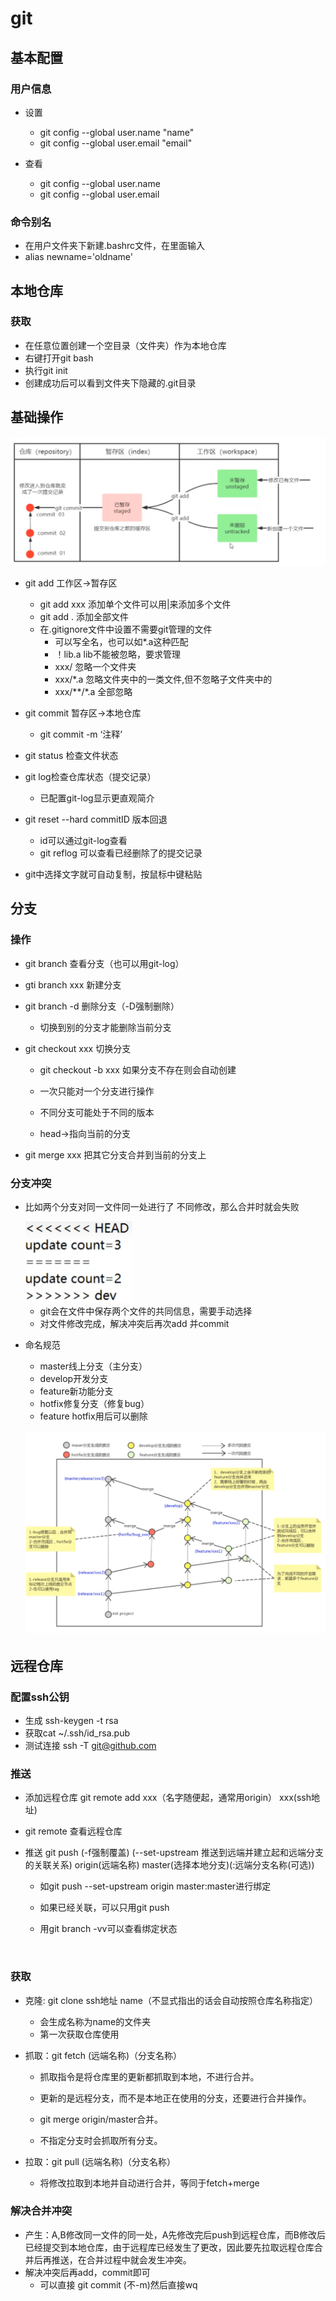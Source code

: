 # git

## 基本配置

### 用户信息

- 设置
  - git config --global user.name "name"
  - git config --global user.email "email"

- 查看
  - git config --global user.name
  - git config --global user.email

### 命令别名

- 在用户文件夹下新建.bashrc文件，在里面输入
- alias newname='oldname'

 

## 本地仓库

### 获取

- 在任意位置创建一个空目录（文件夹）作为本地仓库
- 右键打开git bash
- 执行git init
- 创建成功后可以看到文件夹下隐藏的.git目录

## 基础操作

 ![](leetcode/media/QQ截图20221125101245.png)

- git add 工作区->暂存区
  - git add xxx 添加单个文件可以用|来添加多个文件
  - git add . 添加全部文件
  - 在.gitignore文件中设置不需要git管理的文件
    - 可以写全名，也可以如*.a这种匹配
    - ！lib.a lib不能被忽略，要求管理
    - xxx/ 忽略一个文件夹
    - xxx/*.a 忽略文件夹中的一类文件,但不忽略子文件夹中的
    - xxx/\**/\*.a 全部忽略
- git commit 暂存区->本地仓库
  - git commit -m ‘注释’
- git status 检查文件状态
- git log检查仓库状态（提交记录）
  - 已配置git-log显示更直观简介

- git reset --hard commitID 版本回退
  - id可以通过git-log查看
  - git reflog 可以查看已经删除了的提交记录

- git中选择文字就可自动复制，按鼠标中键粘贴

## 分支

### 操作

- git branch 查看分支（也可以用git-log）
- gti branch xxx 新建分支
- git branch -d 删除分支（-D强制删除）
  - 切换到别的分支才能删除当前分支

- git checkout xxx 切换分支

  - git checkout -b xxx 如果分支不存在则会自动创建

  - 一次只能对一个分支进行操作
  - 不同分支可能处于不同的版本
  - head->指向当前的分支

- git merge xxx 把其它分支合并到当前的分支上 

### 分支冲突

- 比如两个分支对同一文件同一处进行了 不同修改，那么合并时就会失败

  <img src="leetcode/media/QQ截图20221125111646.png" style="zoom:50%;" />

  - git会在文件中保存两个文件的共同信息，需要手动选择
  - 对文件修改完成，解决冲突后再次add 并commit

- 命名规范

  - master线上分支（主分支）
  - develop开发分支  
  - feature新功能分支
  - hotfix修复分支（修复bug）
  - feature hotfix用后可以删除

  ![](leetcode/media/QQ截图20221125112416.png)

## 远程仓库

### 配置ssh公钥

- 生成  ssh-keygen -t rsa
- 获取cat ~/.ssh/id_rsa.pub
- 测试连接 ssh -T git@github.com

###  推送

- 添加远程仓库 git remote add xxx（名字随便起，通常用origin） xxx(ssh地址)
- git remote 查看远程仓库

- 推送 git push (-f强制覆盖) (--set-upstream 推送到远端并建立起和远端分支的关联关系) origin(远端名称) master(选择本地分支)(:远端分支名称(可选))

  - 如git push --set-upstream origin master:master进行绑定 

  - 如果已经关联，可以只用git push
  - 用git branch -vv可以查看绑定状态

​		

### 获取

- 克隆: git clone ssh地址 name（不显式指出的话会自动按照仓库名称指定）
  - 会生成名称为name的文件夹
  - 第一次获取仓库使用

- 抓取：git fetch (远端名称)（分支名称）

  - 抓取指令是将仓库里的更新都抓取到本地，不进行合并。

  - 更新的是远程分支，而不是本地正在使用的分支，还要进行合并操作。
  - git merge origin/master合并。
  - 不指定分支时会抓取所有分支。

- 拉取：git pull (远端名称)（分支名称）
  - 将修改拉取到本地并自动进行合并，等同于fetch+merge

### 解决合并冲突

- 产生：A,B修改同一文件的同一处，A先修改完后push到远程仓库，而B修改后已经提交到本地仓库，由于远程库已经发生了更改，因此要先拉取远程仓库合并后再推送，在合并过程中就会发生冲突。
- 解决冲突后再add，commit即可
  - 可以直接 git commit (不-m)然后直接wq